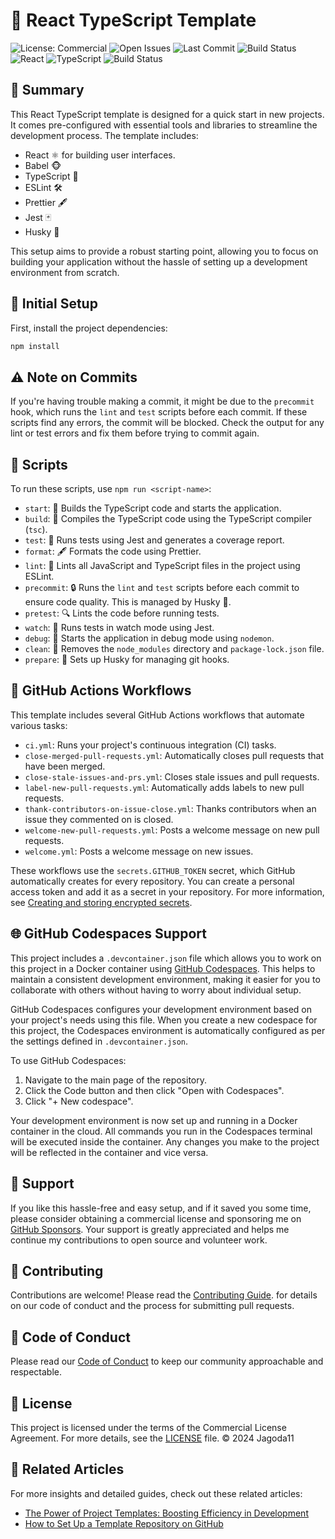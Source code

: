 # 🚀 React TypeScript Template

![License: Commercial](https://img.shields.io/badge/license-Commercial-pink)
![Open Issues](https://img.shields.io/github/issues/Jagoda11/react-template?style=flat-square&color=orange)
![Last Commit](https://img.shields.io/github/last-commit/Jagoda11/react-template/main?style=flat-square&color=yellow)
![Build Status](https://github.com/Jagoda11/react-template/actions/workflows/🚀ci.yml/badge.svg?branch=main)
![React](https://img.shields.io/github/package-json/dependency-version/Jagoda11/react-template/react?label=React)
![TypeScript](https://img.shields.io/github/package-json/dependency-version/Jagoda11/react-template/dev/typescript?label=TypeScript)
![Build Status](https://github.com/Jagoda11/react-template/actions/workflows/⬆️npm-upgrade.yml/badge.svg?branch=main)

## 📝 Summary

This React TypeScript template is designed for a quick start in new projects. It comes pre-configured with essential tools and libraries to streamline the development process. The template includes:

- React ⚛️ for building user interfaces.
- Babel 🐵
- TypeScript 🔵
- ESLint 🛠️
- Prettier 🖋️
- Jest 🃏
- Husky 🐶

This setup aims to provide a robust starting point, allowing you to focus on building your application without the hassle of setting up a development environment from scratch.

## 🚀 Initial Setup

First, install the project dependencies:

```bash
npm install
```

## ⚠️ Note on Commits

If you're having trouble making a commit, it might be due to the `precommit` hook, which runs the `lint` and `test` scripts before each commit. If these scripts find any errors, the commit will be blocked. Check the output for any lint or test errors and fix them before trying to commit again.

## 📜 Scripts

To run these scripts, use `npm run <script-name>`:

- `start`: 🚀 Builds the TypeScript code and starts the application.
- `build`: 🔨 Compiles the TypeScript code using the TypeScript compiler (`tsc`).
- `test`: 🧪 Runs tests using Jest and generates a coverage report.
- `format`: 🖋️ Formats the code using Prettier.
- `lint`: 🧹 Lints all JavaScript and TypeScript files in the project using ESLint.
- `precommit`: 🔒 Runs the `lint` and `test` scripts before each commit to ensure code quality. This is managed by Husky 🐶.
- `pretest`: 🔍 Lints the code before running tests.
- `watch`: 👀 Runs tests in watch mode using Jest.
- `debug`: 🐞 Starts the application in debug mode using `nodemon`.
- `clean`: 🧽 Removes the `node_modules` directory and `package-lock.json` file.
- `prepare`: 🐾 Sets up Husky for managing git hooks.

## 🤖 GitHub Actions Workflows

This template includes several GitHub Actions workflows that automate various tasks:

- `ci.yml`: Runs your project's continuous integration (CI) tasks.
- `close-merged-pull-requests.yml`: Automatically closes pull requests that have been merged.
- `close-stale-issues-and-prs.yml`: Closes stale issues and pull requests.
- `label-new-pull-requests.yml`: Automatically adds labels to new pull requests.
- `thank-contributors-on-issue-close.yml`: Thanks contributors when an issue they commented on is closed.
- `welcome-new-pull-requests.yml`: Posts a welcome message on new pull requests.
- `welcome.yml`: Posts a welcome message on new issues.

These workflows use the `secrets.GITHUB_TOKEN` secret, which GitHub automatically creates for every repository. You can create a personal access token and add it as a secret in your repository. For more information, see [Creating and storing encrypted secrets](https://docs.github.com/en/actions/reference/encrypted-secrets).

## 🌐 GitHub Codespaces Support

This project includes a `.devcontainer.json` file which allows you to work on this project in a Docker container using [GitHub Codespaces](https://github.com/features/codespaces). This helps to maintain a consistent development environment, making it easier for you to collaborate with others without having to worry about individual setup.

GitHub Codespaces configures your development environment based on your project's needs using this file. When you create a new codespace for this project, the Codespaces environment is automatically configured as per the settings defined in `.devcontainer.json`.

To use GitHub Codespaces:

1. Navigate to the main page of the repository.
2. Click the Code button and then click "Open with Codespaces".
3. Click "+ New codespace".

Your development environment is now set up and running in a Docker container in the cloud. All commands you run in the Codespaces terminal will be executed inside the container. Any changes you make to the project will be reflected in the container and vice versa.

## 💖 Support

If you like this hassle-free and easy setup, and if it saved you some time, please consider obtaining a commercial license and sponsoring me on [GitHub Sponsors](https://github.com/sponsors/Jagoda11). Your support is greatly appreciated and helps me continue my contributions to open source and volunteer work.

## 🤝 Contributing

Contributions are welcome! Please read the [Contributing Guide](CONTRIBUTING.md).
for details on our code of conduct and the process for submitting pull requests.

## 📜 Code of Conduct

Please read our [Code of Conduct](CODE_OF_CONDUCT.md) to keep our community approachable and respectable.

## 📝 License

This project is licensed under the terms of the Commercial License Agreement. For more details, see the [LICENSE](LICENSE.md) file.
© 2024 Jagoda11

## 📖 Related Articles

For more insights and detailed guides, check out these related articles:

- [The Power of Project Templates: Boosting Efficiency in Development](https://medium.com/code-like-a-girl/the-power-of-project-templates-boosting-efficiency-in-development-1a61cb6bcdae)
- [How to Set Up a Template Repository on GitHub](https://medium.com/new-writers-welcome/how-to-set-up-a-template-repository-on-github-0e7446a46817)
